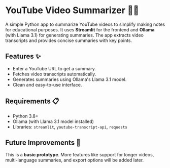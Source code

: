 # YouTube Video Summarizer 🎥📝

A simple Python app to summarize YouTube videos to simplify making notes for educational purposes. It uses **Streamlit** for the frontend and **Ollama** (with Llama 3.1) for generating summaries. The app extracts video transcripts and provides concise summaries with key points.

## Features ✨
- Enter a YouTube URL to get a summary.
- Fetches video transcripts automatically.
- Generates summaries using Ollama's Llama 3.1 model.
- Clean and easy-to-use interface.

## Requirements 📋
- Python 3.8+
- Ollama (with Llama 3.1 model installed)
- Libraries: `streamlit`, `youtube-transcript-api`, `requests`

## Future Improvements 🚧
This is a **basic prototype**. More features like support for longer videos, multi-language summaries, and export options will be added later.